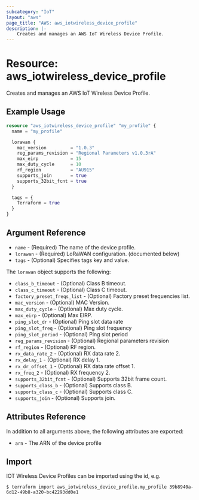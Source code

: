 ```yaml
---
subcategory: "IoT"
layout: "aws"
page_title: "AWS: aws_iotwireless_device_profile"
description: |-
    Creates and manages an AWS IoT Wireless Device Profile.
---
```


# Resource: aws_iotwireless_device_profile

Creates and manages an AWS IoT Wireless Device Profile.

## Example Usage

```terraform
resource "aws_iotwireless_device_profile" "my_profile" {
  name = "my_profile"

  lorawan {
    mac_version         = "1.0.3"
    reg_params_revision = "Regional Parameters v1.0.3rA"
    max_eirp            = 15
    max_duty_cycle      = 10
    rf_region           = "AU915"
    supports_join       = true
    supports_32bit_fcnt = true
  }

  tags = {
    Terraform = true
  }
}
```

## Argument Reference

* `name` - (Required) The name of the device profile.
* `lorawan` - (Required) LoRaWAN configuration. (documented below)
* `tags` - (Optional) Specifies tags key and value.

The `lorawan` object supports the following:

* `class_b_timeout` - (Optional) Class B timeout.
* `class_c_timeout` - (Optional) Class C timeout.
* `factory_preset_freqs_list` - (Optional) Factory preset frequencies list.
* `mac_version` - (Optional) MAC Version.
* `max_duty_cycle` - (Optional) Max duty cycle.
* `max_eirp` - (Optional) Max EIRP.
* `ping_slot_dr` - (Optional) Ping slot data rate
* `ping_slot_freq` - (Optional) Ping slot frequency
* `ping_slot_period` - (Optional) Ping slot period
* `reg_params_revision` - (Optional) Regional parameters revision
* `rf_region` - (Optional) RF region.
* `rx_data_rate_2` - (Optional) RX data rate 2.
* `rx_delay_1` - (Optional) RX delay 1.
* `rx_dr_offset_1` - (Optional) RX data rate offset 1.
* `rx_freq_2` - (Optional) RX frequency 2.
* `supports_32bit_fcnt` - (Optional) Supports 32bit frame count.
* `supports_class_b` - (Optional) Supports class B.
* `supports_class_c` - (Optional) Supports class C.
* `supports_join` - (Optional) Supports join.

## Attributes Reference

In addition to all arguments above, the following attributes are exported:

* `arn` - The ARN of the device profile

## Import

IOT Wireless Device Profiles can be imported using the id, e.g.

```
$ terraform import aws_iotwireless_device_profile.my_profile 39b8940a-6d12-49b8-a320-bc42293dd0e1
```
